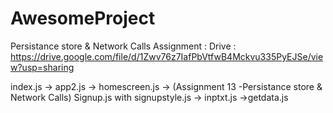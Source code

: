 # AwesomeProject
Persistance store & Network Calls Assignment :
Drive : https://drive.google.com/file/d/1Zwv76z7IafPbVtfwB4Mckvu335PyEJSe/view?usp=sharing

index.js -> app2.js -> homescreen.js -> (Assignment 13 -Persistance store & Network Calls) Signup.js with signupstyle.js -> inptxt.js ->getdata.js 
